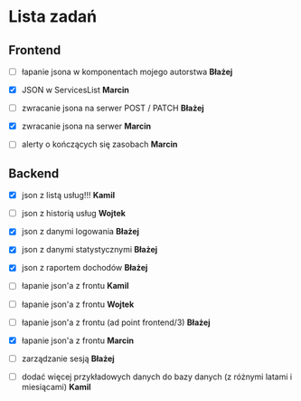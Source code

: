 # Lista zadań

## Frontend

- [ ] łapanie jsona w komponentach mojego autorstwa **Błażej**

- [X] JSON w ServicesList **Marcin**

- [ ] zwracanie jsona na serwer POST / PATCH **Błażej**

- [X] zwracanie jsona na serwer **Marcin**

- [ ] alerty o kończących się zasobach **Marcin**

## Backend

- [X] json z listą usług!!! **Kamil**

- [ ] json z historią usług **Wojtek**

- [x] json z danymi logowania **Błażej**

- [x] json z danymi statystycznymi **Błażej**

- [x] json z raportem dochodów **Błażej**

- [ ] łapanie json'a z frontu **Kamil**

- [ ] łapanie json'a z frontu **Wojtek**

- [ ] łapanie json'a z frontu (ad point frontend/3) **Błażej**

- [X] łapanie json'a z frontu **Marcin**

- [ ] zarządzanie sesją **Błażej**

- [ ] dodać więcej przykładowych danych do bazy danych (z różnymi latami i miesiącami) **Kamil**

